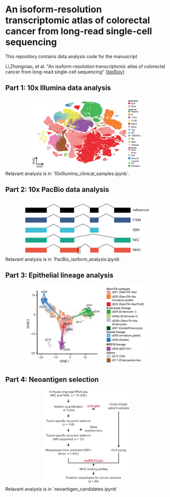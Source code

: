 # An isoform-resolution transcriptomic atlas of colorectal cancer from long-read single-cell sequencing
This repository contains data analysis code for the manuscript 

Li,Zhongxiao, et al. "An isoform-resolution transcriptomic atlas of colorectal cancer from long-read single-cell sequencing" \[[bioRxiv](https://www.biorxiv.org/)\]
## Part 1: 10x Illumina data analysis
<div align="center">
  <img src="images/10x_Illumina.png" width="350" height="225">
</div>
Relavant analysis is in `10xIllumina_clinical_samples.ipynb`.

## Part 2: 10x PacBio data analysis
<div align="center">
  <img src="images/10x_PacBio.png" width="400" height="175">
</div>
Relavant analysis is in `PacBio_isoform_analysis.ipynb`

## Part 3: Epithelial lineage analysis
<div align="center">
  <img src="images/lineage_analysis.png" width="375" height="250">
</div>

## Part 4: Neoantigen selection
<div align="center">
  <img src="images/neoantigen.png" width="275" height="300">
</div>
Relavant analysis is in `neoantigen_candidates.ipynb`